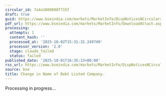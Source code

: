 ```yaml
---
circular_id: 7a4a1000088f715f
draft: true
guid: https://www.bseindia.com/markets/MarketInfo/DispNoticesNCirculars.aspx?Noticeid={DA5BCD5C-7D65-4EFE-9892-C38207B31AC8}&noticeno=20251001-81&dt=10/01/2025&icount=81&totcount=83&flag=0
pdf_url: https://www.bseindia.com/markets/MarketInfo/DownloadAttach.aspx?id=20251001-81&attachedId=1d48cbe7-bb17-47ca-9083-a5ed52af6306
processing:
  attempts: 1
  content_hash: ''
  processed_at: '2025-10-02T15:31:32.249749'
  processor_version: '2.0'
  stage: claude_failed
  status: failed
published_date: '2025-10-01T16:35:13+00:00'
rss_url: https://www.bseindia.com/markets/MarketInfo/DispNoticesNCirculars.aspx?Noticeid={DA5BCD5C-7D65-4EFE-9892-C38207B31AC8}&noticeno=20251001-81&dt=10/01/2025&icount=81&totcount=83&flag=0
source: bse
title: Change in Name of Debt Listed Company.
---
```


Processing in progress...